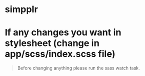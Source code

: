 # simpplr

# If any changes you want in stylesheet (change in app/scss/index.scss file)
  > Before changing anything please run the sass watch task.

